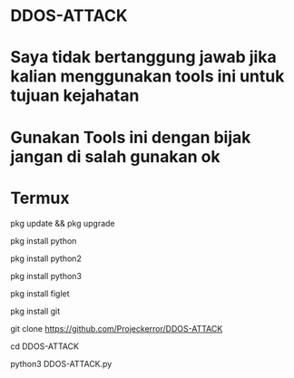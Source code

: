 # DDOS-ATTACK 

# Saya tidak bertanggung jawab jika kalian menggunakan tools ini untuk tujuan kejahatan

# Gunakan Tools ini dengan bijak jangan di salah gunakan ok

# Termux
pkg update && pkg upgrade

pkg install python

pkg install python2

pkg install python3

pkg install figlet

pkg install git

git clone https://github.com/Projeckerror/DDOS-ATTACK 

cd DDOS-ATTACK

python3 DDOS-ATTACK.py
